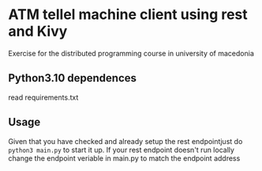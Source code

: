 # ATM tellel machine client using rest and Kivy
Exercise for the distributed programming course in university of macedonia

## Python3.10 dependences 
read requirements.txt

## Usage
Given that you have checked and already setup the rest endpointjust do ```python3 main.py```
to start it up. If your rest endpoint doesn't run locally change the endpoint veriable in main.py to match the endpoint address
